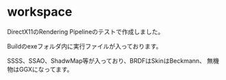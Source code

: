 # workspace
DirectX11のRendering Pipelineのテストで作成しました。

Buildのexeフォルダ内に実行ファイルが入っております。

SSSS、SSAO、ShadwMap等が入っており、BRDFはSkinはBeckmann、
無機物はGGXになってます。


